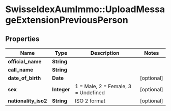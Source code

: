 # SwisseldexAumImmo::UploadMessageExtensionPreviousPerson

## Properties
Name | Type | Description | Notes
------------ | ------------- | ------------- | -------------
**official_name** | **String** |  | 
**call_name** | **String** |  | 
**date_of_birth** | **Date** |  | [optional] 
**sex** | **Integer** | 1 &#x3D; Male, 2 &#x3D; Female, 3 &#x3D; Undefined | [optional] 
**nationality_iso2** | **String** | ISO 2 format | [optional] 


